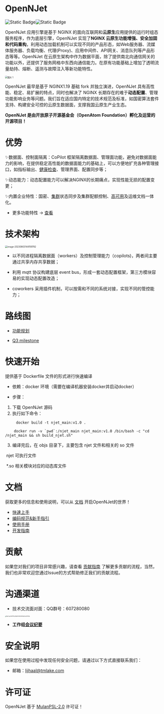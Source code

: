 # OpenNJet

![Static Badge](https://img.shields.io/badge/Release-V1.2.2-blue?link=https%3A%2F%2Fgitee.com%2Fnjet-rd%2Fnjet%2Ftags)![Static Badge](https://img.shields.io/badge/License-MulanPSL%202.0-blue)

OpenNJet 应用引擎是基于 NGINX 的面向互联网和**云原生**应用提供的运行时组态服务程序，作为底层引擎，OpenNJet 实现了**NGINX 云原生功能增强、安全加固和代码重构**，利用动态加载机制可以实现不同的产品形态，如Web服务器、流媒体服务器、负载均衡、代理(Proxy)、应用中间件、API网关、消息队列等产品形态等等。OpenNJet 在云原生架构中作为数据平面，除了提供南北向通信网关的功能以外，还提供了服务网格中东西向通信能力。在原有功能基础上增加了透明流量劫持、熔断、遥测与故障注入等新功能特性。

<img src="https://gitee.com/gebona/picture/raw/master/202308031418513.png" alt="图片 1" style="zoom:50%;" />

OpenNJet 最早是基于 NGINX1.19 基础 fork 并独立演进，OpenNJet 具有高性能、稳定、易扩展的特点，同时也解决了 NGINX 长期存在的难于**动态配置**、管理功能影响业务等问题。我们旨在适应国内特定的技术规范及标准，如国密算法套件支持、构建安全可控的云原生数据面，支撑我国云原生产业生态。

**OpenNJet 是由开放原子开源基金会（OpenAtom Foundation）孵化及运营的开源项目！**

# 优势

✨数据面、控制面隔离：CoPilot 框架隔离数据面、管理面功能，避免对数据面能力的影响，在提供稳定高性能的数据面能力的基础上，可以方便地扩充各种管理接口，如指标输出、[健康检查](https://gitee.com/njet-rd/docs/blob/master/zh-cn/OpenNJet%E4%BD%BF%E7%94%A8%E6%89%8B%E5%86%8Cv1.1.2.md#36-%E4%B8%BB%E5%8A%A8%E5%81%A5%E5%BA%B7%E6%A3%80%E6%9F%A5)、管理界面、配置同步等；

✨动态能力：动态配置能力可以解决NGINX的长期痛点，实现性能无损的配置变更；

✨内置企业特性：国密、[集群](https://gitee.com/njet-rd/docs/blob/master/zh-cn/OpenNJet%E4%BD%BF%E7%94%A8%E6%89%8B%E5%86%8Cv1.1.2.md#323-%E7%BB%84%E6%92%AD%E9%9B%86%E7%BE%A4)状态同步及集群配额控制、[高可用](https://gitee.com/njet-rd/docs/blob/master/zh-cn/OpenNJet%E4%BD%BF%E7%94%A8%E6%89%8B%E5%86%8Cv1.1.2.md#323-copilotha)及运维文档一体化。

- 更多功能特性 -> [查看](https://gitee.com/njet-rd/docs/blob/master/zh-cn/OpenNJet%E5%8A%9F%E8%83%BD%E7%89%B9%E6%80%A7.md)

# 技术架构

<img src="https://gitee.com/gebona/picture/raw/master/202308031442571.png" alt="image-20230803144159782" style="zoom:50%;" />

- 以不同进程隔离数据面（workers）及控制管理能力（copilots)，两者间主要通过共享内存共享数据；

- 利用 mqtt 协议构建底层 event bus，形成一套动态配置框架，第三方模块容易的实现动态配置改造；
- coworkers 采用插件机制，可以按需和不同的系统对接，实现不同的管控能力；

# 路线图

- [功能规划](https://gitee.com/njet-rd/njet/milestones/190511)

- [Q3 milestone](https://gitee.com/njet-rd/njet/milestones/189927)

# **快速开始**

提供基于 Dockerfile 文件的形式进行快速编译

- 依赖：docker 环境（需要在编译机器安装docker并启动docker）

- 步骤：  

1. 下载 OpenNJet 源码
2. 执行如下命令：

```
     docker build -t njet_main:v1.0 .

​    docker run -v `pwd`:/njet_main njet_main:v1.0 /bin/bash -c "cd /njet_main && sh build_njet.sh"
```

3. 编译完后，在 objs 目录下，主要包含 njet 文件和相关的 so 文件

​     njet 可执行文件

​     *.so 相关模块对应的动态库文件

# 文档

获取更多的信息和使用说明，可以从 [文档](https://gitee.com/njet-rd/docs) 开启OpenNJet的世界！

- [快速上手](https://gitee.com/njet-rd/docs/blob/master/zh-cn/OpenNJet%E5%BF%AB%E9%80%9F%E4%B8%8A%E6%89%8B.md)
- [编码规范&新手指引](https://gitee.com/njet-rd/docs/blob/master/zh-cn/OpenNJet%E7%BC%96%E7%A0%81%E8%A7%84%E8%8C%83%E4%BB%A5%E5%8F%8A%E6%96%B0%E6%89%8B%E6%8C%87%E5%BC%95.md)
- [使用手册](https://gitee.com/njet-rd/docs/blob/master/zh-cn/OpenNJet%E4%BD%BF%E7%94%A8%E6%89%8B%E5%86%8Cv1.1.2.md)
- [开发指南](https://gitee.com/njet-rd/docs/blob/master/zh-cn/CoPilot%E5%BC%80%E5%8F%91%E6%8C%87%E5%8D%97.md)

# 贡献

如果您对我们的项目非常感兴趣，请查看 [贡献指南](https://gitee.com/njet-rd/community/blob/master/%E5%BC%80%E5%8F%91%E8%80%85%E8%B4%A1%E7%8C%AE%E6%8C%87%E5%8D%97.md) 了解更多贡献的流程，当然，我们也非常欢迎您通过Issue的方式帮助修正我们的贡献流程。


# 沟通渠道

- 技术交流面对面：QQ群号：607280080

<img src="https://gitee.com/gebona/picture/raw/master/202308031735418.png" alt="WeChat7df7875d28df2f367d1693b20a30762b" style="zoom:25%;" />

- **工作组[会议纪要](http://opennjet.tmlake.com:9011/p/OpenNJet_%E5%8F%8C%E5%91%A8%E4%BC%9A)**

# 安全说明

如果您在使用过程中发现任何安全问题，请通过以下方式直接联系我们： 

- 邮箱：lijhaal@tmlake.com

# 许可证

OpenNJet 基于 [MulanPSL-2.0](http://license.coscl.org.cn/MulanPSL2/) 许可证！

